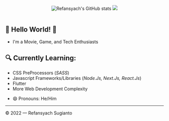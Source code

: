 <!--
**AuroraLeafa/AuroraLeafa** is a ✨ _special_ ✨ repository because its `README.md` (this file) appears on your GitHub profile.

Here are some ideas to get you started:

- 🔭 I’m currently working on ...
- 🌱 I’m currently learning ...
- 👯 I’m looking to collaborate on ...
- 🤔 I’m looking for help with ...
- 💬 Ask me about ...
- 📫 How to reach me: ...
- 😄 Pronouns: ...
- ⚡ Fun fact: ...
-->
<div align="center">
  <img src="https://github-readme-stats.vercel.app/api?username=AuroraLeafa&show_icons=true&theme=tokyonight" alt="Refansyach's GitHub stats">
  <img src="https://github-readme-stats.vercel.app/api/top-langs/?username=AuroraLeafa&layout=compact&theme=tokyonight" />
  <br><br>
</div>

## 👋 Hello World! 👋
<!--
### About Me..

Hello... My name is Refansyach Sugianto, you can call me "Refan". I'm (*still learning to be a*) Software and Web Engineer that specialized in *frontend* side, but also have an ability to code in *backend* side. Very passionate about modern *mobile and web technology* while taking into consideration the latest trends and techniques.
-->
- I'm a Movie, Game, and Tech Enthusiasts

## 🔍 Currently Learning:
- CSS PreProcessors (*SASS*)
- Javascript Frameworks/Libraries (*Node.Js, Next.Js, React.Js*)
- Flutter
- More Web Development Complexity

<!--
### 📫 You can reach me through my social medias:

- LinkedIn  : [Refansyach](https://www.linkedin.com/in/refansyach/)
- Instagram : [revansahdragunov](https://www.instagram.com/revansahdragunov)

- Twitter   : [AuroraLeafa](https://www.twitter.com/AuroraLeafa)
- Email     : [revansahdr@gmail.com](mailto:revansahdr@gmail.com)
-->
- 😄 Pronouns: He/Him

---

© 2022 — Refansyach Sugianto

